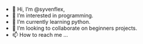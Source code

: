 - 👋 Hi, I’m @syvenflex,
- 👀 I’m interested in programming.
- 🌱 I’m currently learning python. 
- 💞️ I’m looking to collaborate on beginners projects.
- 📫 How to reach me ...

<!---
syvenflex/syvenflex is a ✨ special ✨ repository because its `README.md` (this file) appears on your GitHub profile.
You can click the Preview link to take a look at your changes.
--->
